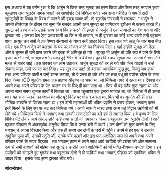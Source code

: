 इस अध्याय में यह वर्णन हुआ है कि अर्जुन ने किस तरह सुभद्रा का हरण किया और किस तरह भगवान् कृष्ण बहुलाश्व तथा श्रुतदेव नामक भक्तों को आशीर्वाद देने मिथिला गये। जब राजा परीक्षित ने अपनी दादी सुभद्रादेवी के विवाह के विषय में जानने की इच्छा व्यक्त की, तो शुकदेव गोस्वामी ने बतलाया, ''अर्जुन ने अपनी तीर्थयात्रा के दौरान यह सुना कि बलदेव अपनी बहन सुभद्रा का पाणिग्रहण दुर्योधन से करना चाहते हैं। सुभद्रा को हरण करके उसके साथ स्वयं विवाह करने की इच्छा से अर्जुन ने एक संन्यासी का वेश बनाया और द्वारका गये। उनका वेश ऐसा प्रभावशाली था कि न तो बलराम, न ही द्वारका का कोई अन्य वासी उन्हें पहचान पाया, प्रत्युत उन सबों ने एक वैष्णव संन्यासी के योग्य उन्हें आदर दिया। इस तरह वर्षा ऋतु के चार मास बीत गये। एक दिन अर्जुन को बलराम के घर पर भोजन करने का निमंत्रण मिला। वहाँ उन्होंने सुभद्रा को देखा और वे तुरन्त ही उसे प्राप्त करने की इच्छा से अभिभूत हो गये। सुभद्रा भी अर्जुन को पति रूप में पाने के लिये इच्छा करने लगी, अतएव उसने लजाई हुई ²ष्टि से उन्हें देखा। कुछ दिन बाद सुभद्रा रथ- उत्सव में भाग लेने महल से बाहर आई। इस अवसर का लाभ उठाकर, अर्जुन सुभद्रा को हर ले गये और जिन यादवों ने उन्हें रोकना चाहा, उन्हें परास्त कर दिया। यह सुन कर पहले तो बलराम अत्यधिक क्रुद्ध हुए, किन्तु जब कृष्ण तथा अन्य परिवार वालों ने उन्हें शान्त कराया, तो वे प्रसन्न हो उठे और वर तथा वधू को पर्याप्त दहेज के साथ विदा किया।ÓÓ श्रुतदेव नामक एक ब्राह्मण श्रीकृष्ण का भक्त था, जो मिथिला नगरी में रहता था। दैववश वह अपने तथा अपने परिवार के पेट-पालन भर के लिए ही कमा पाता था। फिर भी वह सदैव तुष्ट रहता था और अपना सारा समय धाॢमक कार्यों में बिताता था। राजा बहुलाश्व एक दूसरा भागवत था, जो मिथिला में ही रहता था। वह राजा जनक का वंशज था और पूरे विदेह पर शासन करता था, फिर भी वह श्रुतदेव की ही तरह भौतिक सश्पत्ति से विरक्त रहता था। इन दोनों महात्माओं की भक्ति-प्रवृत्ति से प्रसन्न होकर, भगवान् कृष्ण इन्हें मिलने के लिए रथ पर चढ़ कर मिथिला गये। अपने साथ वे नारद तथा अन्य कई विद्वान ऋषियों को भी लेते गये। मिथिलावासियों ने भगवान् तथा उनकी सन्त टोली का बड़े हर्ष से स्वागत किया। वे कृष्ण के लिए विविध भेंटें लेकर आये और उन्होंने उन्हें तथा सन्तों को नमस्कार किया। बहुलाश्व तथा श्रुतदेव दोनों ने आगे बढ़कर श्रीकृष्ण से आदरपूर्वक अनुरोध किया कि वे उनके घरों में पधारें। उन दोनों को तुष्ट करने के लिए भगवान् ने अपना विस्तार किया और एक ही समय उन दोनों के घरों में पहुँचे। उनमें से हर एक ने उनकी समुचित पूजा की, उनकी स्तुति की, उनके पाँव पखारे और इस पाद-प्रक्षालित जल को अपने तथा अपने परिवार वालों के ऊपर छिड़का। तब भगवान् कृष्ण ने अपने साथ आये ऋषियों की प्रशंसा की और सामान्य रूप से सभी ब्राह्मणों की महिमा कह सुनाई। उन्होंने अपने आतिथेयों को भी भक्ति-विषयक उपदेश दिया। इन उपदेशों को समझते हुए श्रुतदेव तथा बहुलाश्व दोनों ने ही ऋषियों तथा भगवान् श्रीकृष्ण को एकचित्त-भक्ति से आदर दिया। इसके बाद कृष्ण द्वारका लौट गये।  

**श्रीराजोवाच** 